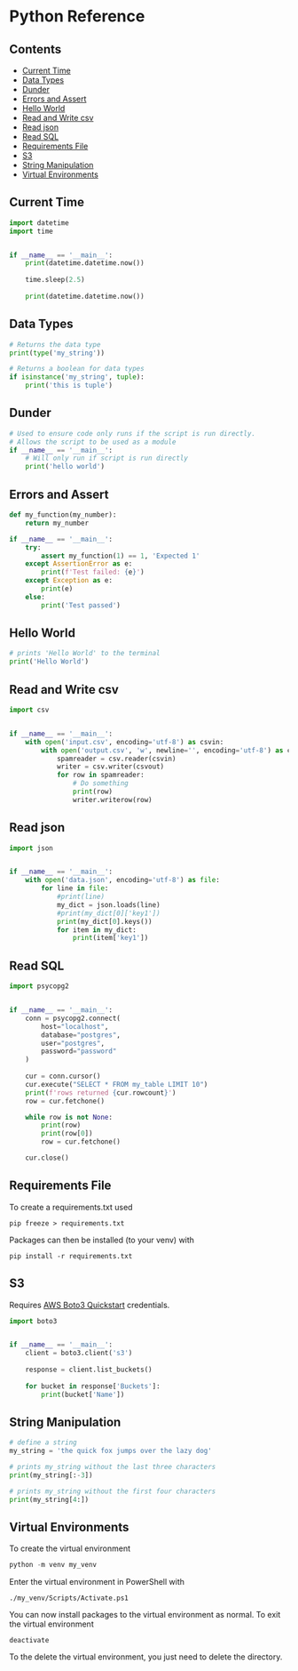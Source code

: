# Python Reference

## Contents
- [Current Time](#current-time)
- [Data Types](#data-types)
- [Dunder](#dunder)
- [Errors and Assert](#errors-and-assert)
- [Hello World](#hello_world)
- [Read and Write csv](#read-and-write-csv)
- [Read json](#read-json)
- [Read SQL](#read-sql)
- [Requirements File](#requirements-file)
- [S3](#s3)
- [String Manipulation](#string-manipulation)
- [Virtual Environments](#virtual-environments)

## Current Time

```python
import datetime
import time


if __name__ == '__main__':
    print(datetime.datetime.now())
    
    time.sleep(2.5)
    
    print(datetime.datetime.now())
```

## Data Types

```python
# Returns the data type
print(type('my_string'))

# Returns a boolean for data types
if isinstance('my_string', tuple):
    print('this is tuple')
```

## Dunder

```python
# Used to ensure code only runs if the script is run directly.
# Allows the script to be used as a module
if __name__ == '__main__':
    # Will only run if script is run directly
    print('hello world')
```

## Errors and Assert

```python
def my_function(my_number):
    return my_number

if __name__ == '__main__':
    try:
        assert my_function(1) == 1, 'Expected 1'
    except AssertionError as e:
        print(f'Test failed: {e}')
    except Exception as e:
        print(e)
    else:
        print('Test passed')
```

## Hello World

```python
# prints 'Hello World' to the terminal
print('Hello World')
```

## Read and Write csv

```python
import csv


if __name__ == '__main__':
    with open('input.csv', encoding='utf-8') as csvin:
        with open('output.csv', 'w', newline='', encoding='utf-8') as csvout:
            spamreader = csv.reader(csvin)
            writer = csv.writer(csvout)
            for row in spamreader:
                # Do something
                print(row)
                writer.writerow(row)
```

## Read json

```python
import json


if __name__ == '__main__':
    with open('data.json', encoding='utf-8') as file:
        for line in file:
            #print(line)
            my_dict = json.loads(line)
            #print(my_dict[0]['key1'])
            print(my_dict[0].keys())
            for item in my_dict:
                print(item['key1'])
```

## Read SQL

```python
import psycopg2


if __name__ == '__main__':
    conn = psycopg2.connect(
        host="localhost",
        database="postgres",
        user="postgres",
        password="password"
    )
    
    cur = conn.cursor()
    cur.execute("SELECT * FROM my_table LIMIT 10")
    print(f'rows returned {cur.rowcount}')
    row = cur.fetchone()

    while row is not None:
        print(row)
        print(row[0])
        row = cur.fetchone()

    cur.close()
```

## Requirements File

To create a requirements.txt used
```
pip freeze > requirements.txt
```

Packages can then be installed (to your venv) with 
```
pip install -r requirements.txt
```

## S3

Requires [AWS Boto3 Quickstart](https://boto3.amazonaws.com/v1/documentation/api/latest/guide/quickstart.html) credentials.

```python
import boto3


if __name__ == '__main__':
    client = boto3.client('s3')
    
    response = client.list_buckets()
    
    for bucket in response['Buckets']:
        print(bucket['Name'])
```

## String Manipulation

```python
# define a string
my_string = 'the quick fox jumps over the lazy dog'

# prints my_string without the last three characters
print(my_string[:-3])

# prints my_string without the first four characters
print(my_string[4:])
```

## Virtual Environments

To create the virtual environment

```python
python -m venv my_venv
```

Enter the virtual environment in PowerShell with 

```
./my_venv/Scripts/Activate.ps1
```

You can now install packages to the virtual environment as normal. To exit the virtual environment 

```
deactivate
```

To the delete the virtual environment, you just need to delete the directory.
